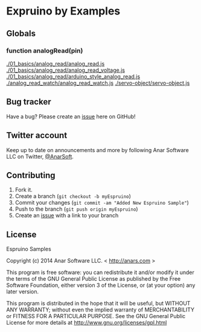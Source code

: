 # Expruino by Examples


## Globals

### function analogRead(pin)
[./01_basics/analog_read/analog_read.js](./01_basics/analog_read/analog_read.js)
[./01_basics/analog_read/analog_read_voltage.js](./01_basics/analog_read/analog_read_voltage.js)
[./01_basics/analog_read/arduino_style_analog_read.js](./01_basics/analog_read/arduino_style_analog_read.js)
[./analog_read_watch/analog_read_watch.js](./analog_read_watch/analog_read_watch.js)
[./servo-object/servo-object.js](./servo-object/servo-object.js)

## Bug tracker

Have a bug? Please create an [issue](https://github.com/anars/Espruino/issues) here on GitHub!

## Twitter account

Keep up to date on announcements and more by following Anar Software LLC on Twitter, [@AnarSoft](http://twitter.com/AnarSoft).

## Contributing

1. Fork it.
2. Create a branch (`git checkout -b myEspruino`)
3. Commit your changes (`git commit -am "Added New Espruino Sample"`)
4. Push to the branch (`git push origin myEspruino`)
5. Create an [issue](https://github.com/anars/Espruino/issues) with a link to your branch

## License

Espruino Samples

Copyright (c) 2014 Anar Software LLC. < http://anars.com >

This program is free software: you can redistribute it and/or modify it under the terms of the GNU General Public License as published by the Free Software Foundation, either version 3 of the License, or (at your option) any later version.

This program is distributed in the hope that it will be useful, but WITHOUT ANY WARRANTY; without even the implied warranty of MERCHANTABILITY or FITNESS FOR A PARTICULAR PURPOSE. See the GNU General Public License for more details at http://www.gnu.org/licenses/gpl.html
